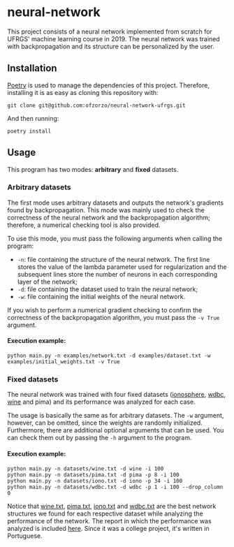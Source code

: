# neural-network
This project consists of a neural network implemented from scratch for UFRGS' machine learning course in 2019. The neural network was trained with backpropagation and its structure can be personalized by the user.

## Installation

[Poetry](https://github.com/python-poetry/poetry) is used to manage the dependencies of this project. Therefore, installing it is as easy as cloning this repository with:

```
git clone git@github.com:ofzorzo/neural-network-ufrgs.git
```

And then running:
```
poetry install
```

## Usage

This program has two modes: **arbitrary** and **fixed** datasets.

### Arbitrary datasets

The first mode uses arbitrary datasets and outputs the network's gradients found by backpropagation. This mode was mainly used to check the correctness of the neural network and the backpropagation algorithm; therefore, a numerical checking tool is also provided.

To use this mode, you must pass the following arguments when calling the program:

- `-n`: file containing the structure of the neural network. The first line stores the value of the lambda parameter used for regularization and the subsequent lines store the number of neurons in each corresponding layer of the network;
- `-d`: file containing the dataset used to train the neural network;
- `-w`: file containing the initial weights of the neural network.

If you wish to perform a numerical gradient checking to confirm the correctness of the backpropagation algorithm, you must pass the `-v True` argument.

#### Execution example:
```
python main.py -n examples/network.txt -d examples/dataset.txt -w examples/initial_weights.txt -v True
```
### Fixed datasets

The neural network was trained with four fixed datasets ([ionosphere](https://archive.ics.uci.edu/ml/datasets/Ionosphere), [wdbc](https://archive.ics.uci.edu/ml/datasets/Breast+Cancer+Wisconsin+(Diagnostic)), [wine](https://archive.ics.uci.edu/ml/datasets/wine) and pima) and its performance was analyzed for each case.

The usage is basically the same as for arbitrary datasets. The `-w` argument, however, can be omitted, since the weights are randomly initialized. Furthermore, there are additional optional arguments that can be used. You can check them out by passing the `-h` argument to the program.

#### Execution example:
```
python main.py -n datasets/wine.txt -d wine -i 100
python main.py -n datasets/pima.txt -d pima -p 8 -i 100
python main.py -n datasets/iono.txt -d iono -p 34 -i 100
python main.py -n datasets/wdbc.txt -d wdbc -p 1 -i 100 --drop_column 0
```

Notice that [wine.txt](datasets/wine.txt), [pima.txt](datasets/pima.txt), [iono.txt](datasets/iono.txt) and [wdbc.txt](datasets/wdbc.txt) are the best network structures we found for each respective dataset while analyzing the performance of the network. The report in which the performance was analyzed is included [here](/report/report.pdf). Since it was a college project, it's written in Portuguese.
